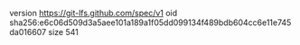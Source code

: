 version https://git-lfs.github.com/spec/v1
oid sha256:e6c06d509d3a5aee101a189a1f05dd099134f489bdb604cc6e11e745da016607
size 541
